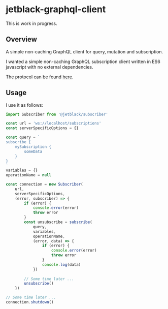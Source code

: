 # jetblack-graphql-client

This is work in progress.

## Overview

A simple non-caching GraphQL client for query, mutation and subscription.

I wanted a simple non-caching GraphQL subscription client written in ES6
javascript with no external dependencies.

The protocol can be found [here](https://github.com/apollographql/subscriptions-transport-ws/blob/master/PROTOCOL.md).

## Usage

I use it as follows:

```js
import Subscriber from '@jetblack/subscriber'

const url = 'ws://localhost/subscriptions'
const serverSpecificOptions = {}

const query = `
subscribe {
    mySubscription {
        someData
    }
}
`
variables = {}
operationName = null

const connection = new Subscriber(
    url,
    serverSpecificOptions,
    (error, subscriber) => {
        if (error) {
            console.error(error)
            throw error
        }
        const unsubscribe = subscribe(
            query,
            variables,
            operationName,
            (error, data) => {
                if (error) {
                    console.error(error)
                    throw error
                }
                console.log(data)
            })
        
        // Some time later ...
        unsubscribe()
    })

// Some time later ...
connection.shutdown()
```